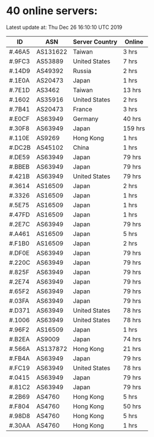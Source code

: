# 40 online servers:

Latest update at: Thu Dec 26 16:10:10 UTC 2019

| ID | ASN | Server Country | Online |
| -- | --- | -------------- | ------ |
| #.46A5 | AS131622 | Taiwan | 3 hrs |
| #.9FC3 | AS53889 | United States | 7 hrs |
| #.14D9 | AS49392 | Russia | 2 hrs |
| #.1E0A | AS20473 | Japan | 1 hrs |
| #.7E1D | AS3462 | Taiwan | 13 hrs |
| #.1602 | AS35916 | United States | 2 hrs |
| #.7B41 | AS20473 | France | 3 hrs |
| #.E0CF | AS63949 | Germany | 40 hrs |
| #.30F8 | AS63949 | Japan | 159 hrs |
| #.110E | AS9269 | Hong Kong | 1 hrs |
| #.DC2B | AS45102 | China | 1 hrs |
| #.DE59 | AS63949 | Japan | 79 hrs |
| #.BBEB | AS63949 | Japan | 79 hrs |
| #.421B | AS63949 | United States | 79 hrs |
| #.3614 | AS16509 | Japan | 2 hrs |
| #.3326 | AS16509 | Japan | 1 hrs |
| #.5E75 | AS16509 | Japan | 1 hrs |
| #.47FD | AS16509 | Japan | 1 hrs |
| #.2E7C | AS63949 | Japan | 79 hrs |
| #.A461 | AS16509 | Japan | 5 hrs |
| #.F1B0 | AS16509 | Japan | 2 hrs |
| #.DF0E | AS63949 | Japan | 79 hrs |
| #.220C | AS63949 | Japan | 79 hrs |
| #.825F | AS63949 | Japan | 79 hrs |
| #.2E74 | AS63949 | Japan | 79 hrs |
| #.65F2 | AS63949 | Japan | 79 hrs |
| #.03FA | AS63949 | Japan | 79 hrs |
| #.D371 | AS63949 | United States | 78 hrs |
| #.1006 | AS63949 | United States | 78 hrs |
| #.96F2 | AS16509 | Japan | 1 hrs |
| #.B2EA | AS9009 | Japan | 74 hrs |
| #.566A | AS137872 | Hong Kong | 21 hrs |
| #.FB4A | AS63949 | Japan | 79 hrs |
| #.FC19 | AS63949 | United States | 78 hrs |
| #.0415 | AS63949 | Japan | 79 hrs |
| #.81C2 | AS63949 | Japan | 79 hrs |
| #.2B69 | AS4760 | Hong Kong | 5 hrs |
| #.F804 | AS4760 | Hong Kong | 50 hrs |
| #.98D8 | AS4760 | Hong Kong | 5 hrs |
| #.30AA | AS4760 | Hong Kong | 1 hrs |

